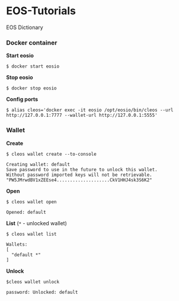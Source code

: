 # EOS-Tutorials
EOS Dictionary

### Docker container

**Start eosio**
```
$ docker start eosio
```

**Stop eosio**
```
$ docker stop eosio
```

**Config ports**
```
$ alias cleos='docker exec -it eosio /opt/eosio/bin/cleos --url http://127.0.0.1:7777 --wallet-url http://127.0.0.1:5555'
```

### Wallet

**Create**
```
$ cleos wallet create --to-console

Creating wallet: default
Save password to use in the future to unlock this wallet.
Without password imported keys will not be retrievable.
"PW5JMrwdBV1xZEEse4....................CkV1HHJ4sk3S6K2"
```

**Open**
```
$ cleos wallet open

Opened: default
```

**List** (```*``` - unlocked wallet)
```
$ cleos wallet list

Wallets:
[
  "default *"
]
```

**Unlock**
```
$cleos wallet unlock

password: Unlocked: default
```
